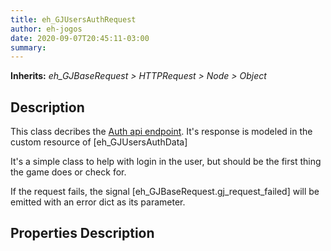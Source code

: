 ```yaml
---  
title: eh_GJUsersAuthRequest  
author: eh-jogos  
date: 2020-09-07T20:45:11-03:00  
summary:   
---  
```

**Inherits:** _eh_GJBaseRequest > HTTPRequest > Node > Object_  
## Description  
 This class decribes the [Auth api endpoint](https://gamejolt.com/game-api/doc/users/auth).
 It's response is modeled in the custom resource of [eh_GJUsersAuthData]

 It's a simple class to help with login in the user, but should be the first thing the 
 game does or check for. 

 If the request fails, the signal [eh_GJBaseRequest.gj_request_failed] will be emitted with an 
 error dict as its parameter.

## Properties Description  

